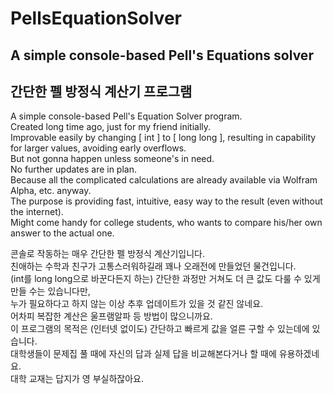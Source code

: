 # PellsEquationSolver
## A simple console-based Pell's Equations solver
## 간단한 펠 방정식 계산기 프로그램

A simple console-based Pell's Equation Solver program.   
Created long time ago, just for my friend initially.   
Improvable easily by changing [ int ] to [ long long ], resulting in capability for larger values, avoiding early overflows.   
But not gonna happen unless someone's in need.   
No further updates are in plan.   
Because all the complicated calculations are already available via Wolfram Alpha, etc. anyway.   
The purpose is providing fast, intuitive, easy way to the result (even without the internet).   
Might come handy for college students, who wants to compare his/her own answer to the actual one.   
   
콘솔로 작동하는 매우 간단한 펠 방정식 계산기입니다.   
친애하는 수학과 친구가 고통스러워하길래 꽤나 오래전에 만들었던 물건입니다.   
(int를 long long으로 바꾼다든지 하는) 간단한 과정만 거쳐도 더 큰 값도 다룰 수 있게 만들 수는 있습니다만,   
누가 필요하다고 하지 않는 이상 추후 업데이트가 있을 것 같진 않네요.   
어차피 복잡한 계산은 울프램알파 등 방법이 많으니까요.   
이 프로그램의 목적은 (인터넷 없이도) 간단하고 빠르게 값을 얼른 구할 수 있는데에 있습니다.   
대학생들이 문제집 풀 때에 자신의 답과 실제 답을 비교해본다거나 할 때에 유용하겠네요.   
대학 교재는 답지가 영 부실하잖아요.   

